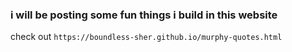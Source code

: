### i will be posting some fun things i build in this website

check out `https://boundless-sher.github.io/murphy-quotes.html`